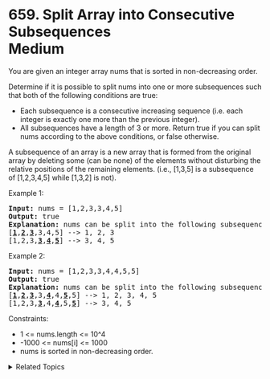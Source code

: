 # 659. Split Array into Consecutive Subsequences<br> Medium

You are given an integer array nums that is sorted in non-decreasing order.

Determine if it is possible to split nums into one or more subsequences such that both of the following conditions are true:

- Each subsequence is a consecutive increasing sequence (i.e. each integer is exactly one more than the previous integer).
- All subsequences have a length of 3 or more.
Return true if you can split nums according to the above conditions, or false otherwise.

A subsequence of an array is a new array that is formed from the original array by deleting some (can be none) of the elements without disturbing the relative positions of the remaining elements. (i.e., [1,3,5] is a subsequence of [1,2,3,4,5] while [1,3,2] is not).

Example 1:

<pre>
<strong>Input:</strong> nums = [1,2,3,3,4,5]
<strong>Output:</strong> true
<strong>Explanation:</strong> nums can be split into the following subsequences:
[<strong><u>1</u></strong>,<strong><u>2</u></strong>,<strong><u>3</u></strong>,3,4,5] --&gt; 1, 2, 3
[1,2,3,<strong><u>3</u></strong>,<strong><u>4</u></strong>,<strong><u>5</u></strong>] --&gt; 3, 4, 5
</pre>

Example 2:

<pre><strong>Input:</strong> nums = [1,2,3,3,4,4,5,5]
<strong>Output:</strong> true
<strong>Explanation:</strong> nums can be split into the following subsequences:
[<strong><u>1</u></strong>,<strong><u>2</u></strong>,<strong><u>3</u></strong>,3,<strong><u>4</u></strong>,4,<strong><u>5</u></strong>,5] --&gt; 1, 2, 3, 4, 5
[1,2,3,<strong><u>3</u></strong>,4,<strong><u>4</u></strong>,5,<strong><u>5</u></strong>] --&gt; 3, 4, 5
</pre>

Constraints:

- 1 <= nums.length <= 10^4
- -1000 <= nums[i] <= 1000
- nums is sorted in non-decreasing order.

<details>

<summary> Related Topics </summary>

-   `Array`
-   `Greedy`

</details>

